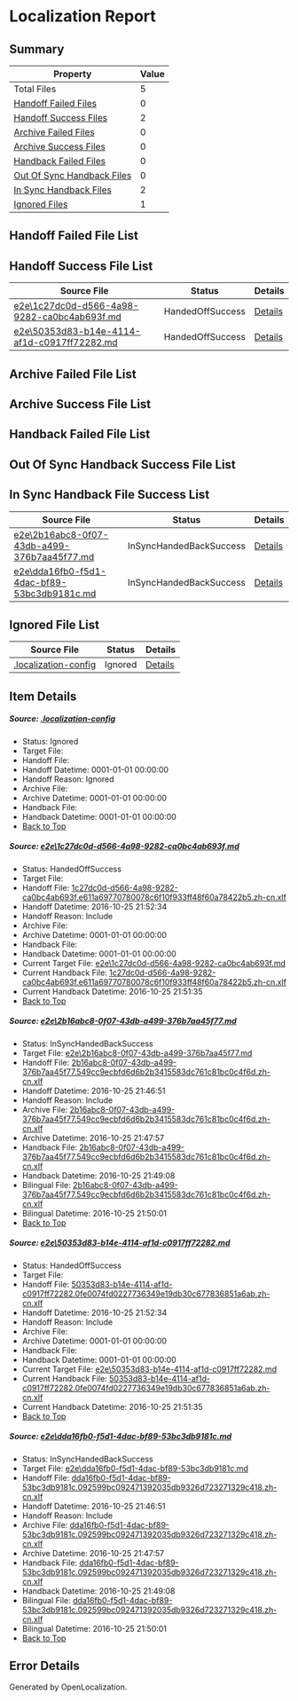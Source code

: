 # <a name='report-top'></a> Localization Report

## Summary
 Property | Value 
 -------- | ----- 
 Total Files | 5
[ Handoff Failed Files ](#handoff-failed-list)| 0
[ Handoff Success Files ](#handoff-success-list)| 2
[ Archive Failed Files ](#archive-failed-list)| 0
[ Archive Success Files ](#archive-success-list)| 0
[ Handback Failed Files ](#handback-failed-list)| 0
[ Out Of Sync Handback Files ](#outofsync-handback-success-list)| 0
[ In Sync Handback Files ](#insync-handback-success-list)| 2
[ Ignored Files ](#ignored-list)| 1

## <a name='handoff-failed-list'></a> Handoff Failed File List

## <a name='handoff-success-list'></a> Handoff Success File List
 Source File | Status | Details 
 ----------- | ------ | ------- 
 [e2e\1c27dc0d-d566-4a98-9282-ca0bc4ab693f.md](https://github.com/OpenLocalizationTestOrg/ol-test0/blob/34164e4e19a1b84ed5031443233d1bba90266d01/e2e/1c27dc0d-d566-4a98-9282-ca0bc4ab693f.md) | HandedOffSuccess | [Details](#56d005ce493767448e69ef274ee137fddfc36e5e1)
 [e2e\50353d83-b14e-4114-af1d-c0917ff72282.md](https://github.com/OpenLocalizationTestOrg/ol-test0/blob/34164e4e19a1b84ed5031443233d1bba90266d01/e2e/50353d83-b14e-4114-af1d-c0917ff72282.md) | HandedOffSuccess | [Details](#fd1cf24f171a866066aa95ce5620e8907d43df5f3)

## <a name='archive-failed-list'></a> Archive Failed File List

## <a name='archive-success-list'></a> Archive Success File List

## <a name='handback-failed-list'></a> Handback Failed File List

## <a name='outofsync-handback-success-list'></a> Out Of Sync Handback Success File List

## <a name='insync-handback-success-list'></a> In Sync Handback File Success List
 Source File | Status | Details 
 ----------- | ------ | ------- 
 [e2e\2b16abc8-0f07-43db-a499-376b7aa45f77.md](https://github.com/OpenLocalizationTestOrg/ol-test0/blob/49768947dce8d244f3a614b6203a8b2148269bc7/e2e/2b16abc8-0f07-43db-a499-376b7aa45f77.md) | InSyncHandedBackSuccess | [Details](#028b2260ccabb654373158991a8479351148ade42)
 [e2e\dda16fb0-f5d1-4dac-bf89-53bc3db9181c.md](https://github.com/OpenLocalizationTestOrg/ol-test0/blob/49768947dce8d244f3a614b6203a8b2148269bc7/e2e/dda16fb0-f5d1-4dac-bf89-53bc3db9181c.md) | InSyncHandedBackSuccess | [Details](#92110cf6492dc01ea5cd48cda302d3a3986495c24)

## <a name='ignored-list'></a> Ignored File List
 Source File | Status | Details 
 ----------- | ------ | ------- 
 [.localization-config](https://github.com/OpenLocalizationTestOrg/ol-test0/blob/34164e4e19a1b84ed5031443233d1bba90266d01/.localization-config) | Ignored | [Details](#c268a05ecaa7ec85942ed632c29928ee5bd6da8d0)

## Item Details
##### <a name='c268a05ecaa7ec85942ed632c29928ee5bd6da8d0'></a> Source: [.localization-config](https://github.com/OpenLocalizationTestOrg/ol-test0/blob/34164e4e19a1b84ed5031443233d1bba90266d01/.localization-config)
* Status: Ignored
* Target File: 
* Handoff File: 
* Handoff Datetime: 0001-01-01 00:00:00
* Handoff Reason: Ignored
* Archive File: 
* Archive Datetime: 0001-01-01 00:00:00
* Handback File: 
* Handback Datetime: 0001-01-01 00:00:00
* [Back to Top](#report-top)

##### <a name='56d005ce493767448e69ef274ee137fddfc36e5e1'></a> Source: [e2e\1c27dc0d-d566-4a98-9282-ca0bc4ab693f.md](https://github.com/OpenLocalizationTestOrg/ol-test0/blob/34164e4e19a1b84ed5031443233d1bba90266d01/e2e/1c27dc0d-d566-4a98-9282-ca0bc4ab693f.md)
* Status: HandedOffSuccess
* Target File: 
* Handoff File: [1c27dc0d-d566-4a98-9282-ca0bc4ab693f.e611a69770780078c6f10f933ff48f60a78422b5.zh-cn.xlf](https://github.com/OpenLocalizationTestOrg/ol-test0-handoff/blob/2e0c4d9cc859acc1501abaf6ece305d928c38423/ol-handoff/OpenLocalizationTestOrg/ol-test0-zhcn/shujia/ht/1c27dc0d-d566-4a98-9282-ca0bc4ab693f.e611a69770780078c6f10f933ff48f60a78422b5.zh-cn.xlf)
* Handoff Datetime: 2016-10-25 21:52:34
* Handoff Reason: Include
* Archive File: 
* Archive Datetime: 0001-01-01 00:00:00
* Handback File: 
* Handback Datetime: 0001-01-01 00:00:00
* Current Target File: [e2e\1c27dc0d-d566-4a98-9282-ca0bc4ab693f.md](https://github.com/OpenLocalizationTestOrg/ol-test0-zhcn/blob/27fcdc74df574ea89796fabc691ee400aa6c7d8d/e2e/1c27dc0d-d566-4a98-9282-ca0bc4ab693f.md)
* Current Handback File: [1c27dc0d-d566-4a98-9282-ca0bc4ab693f.e611a69770780078c6f10f933ff48f60a78422b5.zh-cn.xlf](https://github.com/OpenLocalizationTestOrg/ol-test0-handback/blob/8a2c0c20f9deb8fc545fd31a0fd1ff4db910b691/ol-handback/OpenLocalizationTestOrg/ol-test0-zhcn/shujia/ht/1c27dc0d-d566-4a98-9282-ca0bc4ab693f.e611a69770780078c6f10f933ff48f60a78422b5.zh-cn.xlf)
* Current Handback Datetime: 2016-10-25 21:51:35
* [Back to Top](#report-top)

##### <a name='028b2260ccabb654373158991a8479351148ade42'></a> Source: [e2e\2b16abc8-0f07-43db-a499-376b7aa45f77.md](https://github.com/OpenLocalizationTestOrg/ol-test0/blob/49768947dce8d244f3a614b6203a8b2148269bc7/e2e/2b16abc8-0f07-43db-a499-376b7aa45f77.md)
* Status: InSyncHandedBackSuccess
* Target File: [e2e\2b16abc8-0f07-43db-a499-376b7aa45f77.md](https://github.com/OpenLocalizationTestOrg/ol-test0-zhcn/blob/295da24b87df891e4225cbfafbaf2e92463f9e78/e2e/2b16abc8-0f07-43db-a499-376b7aa45f77.md)
* Handoff File: [2b16abc8-0f07-43db-a499-376b7aa45f77.549cc9ecbfd6d6b2b3415583dc761c81bc0c4f6d.zh-cn.xlf](https://github.com/OpenLocalizationTestOrg/ol-test0-handoff/blob/9913fe87ac5d3be64b49275f2f58647a12b2a2f8/ol-handoff/OpenLocalizationTestOrg/ol-test0-zhcn/shujia/ht/2b16abc8-0f07-43db-a499-376b7aa45f77.549cc9ecbfd6d6b2b3415583dc761c81bc0c4f6d.zh-cn.xlf)
* Handoff Datetime: 2016-10-25 21:46:51
* Handoff Reason: Include
* Archive File: [2b16abc8-0f07-43db-a499-376b7aa45f77.549cc9ecbfd6d6b2b3415583dc761c81bc0c4f6d.zh-cn.xlf](https://github.com/OpenLocalizationTestOrg/ol-test0-handoff/blob/b669f67cf578808d3c5aa116ce165a8b0b60a04e/ol-archive/OpenLocalizationTestOrg/ol-test0-zhcn/shujia/ht/2b16abc8-0f07-43db-a499-376b7aa45f77.549cc9ecbfd6d6b2b3415583dc761c81bc0c4f6d.zh-cn.xlf)
* Archive Datetime: 2016-10-25 21:47:57
* Handback File: [2b16abc8-0f07-43db-a499-376b7aa45f77.549cc9ecbfd6d6b2b3415583dc761c81bc0c4f6d.zh-cn.xlf](https://github.com/OpenLocalizationTestOrg/ol-test0-handback/blob/23667d1205fe9dc5aaae7271722c83c0e7f973c7/ol-handback/OpenLocalizationTestOrg/ol-test0-zhcn/shujia/ht/2b16abc8-0f07-43db-a499-376b7aa45f77.549cc9ecbfd6d6b2b3415583dc761c81bc0c4f6d.zh-cn.xlf)
* Handback Datetime: 2016-10-25 21:49:08
* Bilingual File: [2b16abc8-0f07-43db-a499-376b7aa45f77.549cc9ecbfd6d6b2b3415583dc761c81bc0c4f6d.zh-cn.xlf](https://github.com/OpenLocalizationTestOrg/ol-test0-handback/blob/23667d1205fe9dc5aaae7271722c83c0e7f973c7/ol-handback/OpenLocalizationTestOrg/ol-test0-zhcn/shujia/ht/2b16abc8-0f07-43db-a499-376b7aa45f77.549cc9ecbfd6d6b2b3415583dc761c81bc0c4f6d.zh-cn.xlf)
* Bilingual Datetime: 2016-10-25 21:50:01
* [Back to Top](#report-top)

##### <a name='fd1cf24f171a866066aa95ce5620e8907d43df5f3'></a> Source: [e2e\50353d83-b14e-4114-af1d-c0917ff72282.md](https://github.com/OpenLocalizationTestOrg/ol-test0/blob/34164e4e19a1b84ed5031443233d1bba90266d01/e2e/50353d83-b14e-4114-af1d-c0917ff72282.md)
* Status: HandedOffSuccess
* Target File: 
* Handoff File: [50353d83-b14e-4114-af1d-c0917ff72282.0fe0074fd0227736349e19db30c677836851a6ab.zh-cn.xlf](https://github.com/OpenLocalizationTestOrg/ol-test0-handoff/blob/2e0c4d9cc859acc1501abaf6ece305d928c38423/ol-handoff/OpenLocalizationTestOrg/ol-test0-zhcn/shujia/ht/50353d83-b14e-4114-af1d-c0917ff72282.0fe0074fd0227736349e19db30c677836851a6ab.zh-cn.xlf)
* Handoff Datetime: 2016-10-25 21:52:34
* Handoff Reason: Include
* Archive File: 
* Archive Datetime: 0001-01-01 00:00:00
* Handback File: 
* Handback Datetime: 0001-01-01 00:00:00
* Current Target File: [e2e\50353d83-b14e-4114-af1d-c0917ff72282.md](https://github.com/OpenLocalizationTestOrg/ol-test0-zhcn/blob/27fcdc74df574ea89796fabc691ee400aa6c7d8d/e2e/50353d83-b14e-4114-af1d-c0917ff72282.md)
* Current Handback File: [50353d83-b14e-4114-af1d-c0917ff72282.0fe0074fd0227736349e19db30c677836851a6ab.zh-cn.xlf](https://github.com/OpenLocalizationTestOrg/ol-test0-handback/blob/8a2c0c20f9deb8fc545fd31a0fd1ff4db910b691/ol-handback/OpenLocalizationTestOrg/ol-test0-zhcn/shujia/ht/50353d83-b14e-4114-af1d-c0917ff72282.0fe0074fd0227736349e19db30c677836851a6ab.zh-cn.xlf)
* Current Handback Datetime: 2016-10-25 21:51:35
* [Back to Top](#report-top)

##### <a name='92110cf6492dc01ea5cd48cda302d3a3986495c24'></a> Source: [e2e\dda16fb0-f5d1-4dac-bf89-53bc3db9181c.md](https://github.com/OpenLocalizationTestOrg/ol-test0/blob/49768947dce8d244f3a614b6203a8b2148269bc7/e2e/dda16fb0-f5d1-4dac-bf89-53bc3db9181c.md)
* Status: InSyncHandedBackSuccess
* Target File: [e2e\dda16fb0-f5d1-4dac-bf89-53bc3db9181c.md](https://github.com/OpenLocalizationTestOrg/ol-test0-zhcn/blob/295da24b87df891e4225cbfafbaf2e92463f9e78/e2e/dda16fb0-f5d1-4dac-bf89-53bc3db9181c.md)
* Handoff File: [dda16fb0-f5d1-4dac-bf89-53bc3db9181c.092599bc092471392035db9326d723271329c418.zh-cn.xlf](https://github.com/OpenLocalizationTestOrg/ol-test0-handoff/blob/9913fe87ac5d3be64b49275f2f58647a12b2a2f8/ol-handoff/OpenLocalizationTestOrg/ol-test0-zhcn/shujia/ht/dda16fb0-f5d1-4dac-bf89-53bc3db9181c.092599bc092471392035db9326d723271329c418.zh-cn.xlf)
* Handoff Datetime: 2016-10-25 21:46:51
* Handoff Reason: Include
* Archive File: [dda16fb0-f5d1-4dac-bf89-53bc3db9181c.092599bc092471392035db9326d723271329c418.zh-cn.xlf](https://github.com/OpenLocalizationTestOrg/ol-test0-handoff/blob/b669f67cf578808d3c5aa116ce165a8b0b60a04e/ol-archive/OpenLocalizationTestOrg/ol-test0-zhcn/shujia/ht/dda16fb0-f5d1-4dac-bf89-53bc3db9181c.092599bc092471392035db9326d723271329c418.zh-cn.xlf)
* Archive Datetime: 2016-10-25 21:47:57
* Handback File: [dda16fb0-f5d1-4dac-bf89-53bc3db9181c.092599bc092471392035db9326d723271329c418.zh-cn.xlf](https://github.com/OpenLocalizationTestOrg/ol-test0-handback/blob/23667d1205fe9dc5aaae7271722c83c0e7f973c7/ol-handback/OpenLocalizationTestOrg/ol-test0-zhcn/shujia/ht/dda16fb0-f5d1-4dac-bf89-53bc3db9181c.092599bc092471392035db9326d723271329c418.zh-cn.xlf)
* Handback Datetime: 2016-10-25 21:49:08
* Bilingual File: [dda16fb0-f5d1-4dac-bf89-53bc3db9181c.092599bc092471392035db9326d723271329c418.zh-cn.xlf](https://github.com/OpenLocalizationTestOrg/ol-test0-handback/blob/23667d1205fe9dc5aaae7271722c83c0e7f973c7/ol-handback/OpenLocalizationTestOrg/ol-test0-zhcn/shujia/ht/dda16fb0-f5d1-4dac-bf89-53bc3db9181c.092599bc092471392035db9326d723271329c418.zh-cn.xlf)
* Bilingual Datetime: 2016-10-25 21:50:01
* [Back to Top](#report-top)


## Error Details

Generated by OpenLocalization.
